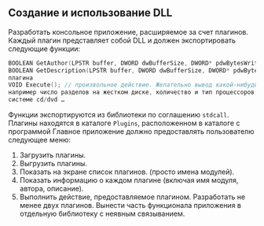 Cоздание и использование DLL
-----------------------------
Разработать консольное приложение, расширяемое за счет плагинов. Каждый плагин представляет
собой DLL и должен экспортировать следующие функции:
```C
BOOLEAN GetAuthor(LPSTR buffer, DWORD dwBufferSize, DWORD* pdwBytesWritten); // автор плагина
BOOLEAN GetDescription(LPSTR buffer, DWORD dwBufferSize, DWORD* pdwBytesWritten); // описание
плагина
VOID Execute(); // произвольное действие. Желательно вывод какой-нибудь системной информации,
например число разделов на жестком диске, количество и тип процессоров, присутствуют ли в
системе cd/dvd …
```
Функции экспортируются из библиотеки по соглашению ```stdcall```. Плагины находятся в каталоге ```Plugins```,
расположенном в каталоге с программой
Главное приложение должно предоставлять пользователю следующее меню:
1. Загрузить плагины.
2. Выгрузить плагины.
3. Показать на экране список плагинов. (просто имена модулей).
4. Показать информацию о каждом плагине (включая имя модуля, автора, описание).
5. Выполнить действие, предоставляемое плагином.
Разработать не менее двух плагинов.
Вынести часть функционала приложения в отдельную библиотеку с неявным связыванием.